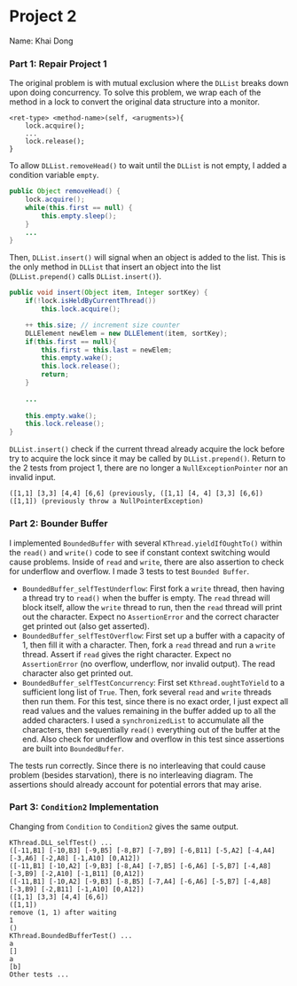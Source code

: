 # Project 2

Name: Khai Dong

### Part 1: Repair Project 1

The original problem is with mutual exclusion where the `DLList` breaks down upon doing concurrency.
To solve this problem, we wrap each of the method in a lock to convert the original data structure into a monitor.
```
<ret-type> <method-name>(self, <arugments>){
    lock.acquire();
    ...
    lock.release();
}
```

To allow `DLList.removeHead()` to wait until the `DLList` is not empty, I added a condition variable `empty`.

```java
public Object removeHead() {
    lock.acquire();
    while(this.first == null) {
        this.empty.sleep();
    }
    ...
}
```

Then, `DLList.insert()` will signal when an object is added to the list. This is the only method in `DLList` that insert an object
into the list (`DLList.prepend()` calls `DLList.insert()`).

```java
public void insert(Object item, Integer sortKey) {
    if(!lock.isHeldByCurrentThread())
        this.lock.acquire();

    ++ this.size; // increment size counter
    DLLElement newElem = new DLLElement(item, sortKey);
    if(this.first == null){
        this.first = this.last = newElem;
        this.empty.wake();
        this.lock.release();
        return;
    }
    
    ...
    
    this.empty.wake();
    this.lock.release();
}
```

`DLList.insert()` check if the current thread already acquire the lock before try to acquire the lock since it may be called by `DLList.prepend()`. Return to
the 2 tests from project 1, there are no longer a `NullExceptionPointer` nor an invalid input.
```agsl
([1,1] [3,3] [4,4] [6,6] (previously, ([1,1] [4, 4] [3,3] [6,6])
([1,1]) (previously throw a NullPointerException)
```

### Part 2: Bounder Buffer

I implemented `BoundedBuffer` with several `KThread.yieldIfOughtTo()` within the `read()` and `write()` code to see if constant context switching would cause
problems. Inside of `read` and `write`, there are also assertion to check for underflow and overflow. I made 3 tests to test `Bounded Buffer`.

- `BoundedBuffer_selfTestUnderflow`: First fork a `write` thread, then having a thread try to `read()` when the buffer is empty. 
The `read` thread will block itself, allow the `write` thread to run, then the `read` thread will print out the character. Expect
no `AssertionError` and the correct character get printed out (also get asserted).
- `BoundedBuffer_selfTestOverflow`: First set up a buffer with a capacity of 1, then fill it with a character. Then, fork
a `read` thread and run a `write` thread. Assert if `read` gives the right character. Expect no `AssertionError` (no overflow, underflow, nor invalid output).
The read character also get printed out.
- `BoundedBuffer_selfTestConcurrency`: First set `Kthread.oughtToYield` to a sufficient long list of `True`. Then, fork several `read` and `write` threads
then run them. For this test, since there is no exact order, I just expect all read values and the values remaining in the buffer added up to
all the added characters. I used a `synchronizedList` to accumulate all the characters, then sequentially `read()` everything out of the buffer
at the end. Also check for underflow and overflow in this test since assertions are built into `BoundedBuffer`.

The tests run correctly. Since there is no interleaving that could cause problem (besides starvation), there is no interleaving diagram. The assertions
should already account for potential errors that may arise.

### Part 3: `Condition2` Implementation

Changing from `Condition` to `Condition2` gives the same output.

```agsl
KThread.DLL_selfTest() ...
([-11,B1] [-10,B3] [-9,B5] [-8,B7] [-7,B9] [-6,B11] [-5,A2] [-4,A4] [-3,A6] [-2,A8] [-1,A10] [0,A12])
([-11,B1] [-10,A2] [-9,B3] [-8,A4] [-7,B5] [-6,A6] [-5,B7] [-4,A8] [-3,B9] [-2,A10] [-1,B11] [0,A12])
([-11,B1] [-10,A2] [-9,B3] [-8,B5] [-7,A4] [-6,A6] [-5,B7] [-4,A8] [-3,B9] [-2,B11] [-1,A10] [0,A12])
([1,1] [3,3] [4,4] [6,6])
([1,1])
remove (1, 1) after waiting
1
()
KThread.BoundedBufferTest() ...
a
[]
a
[b]
Other tests ...
```
